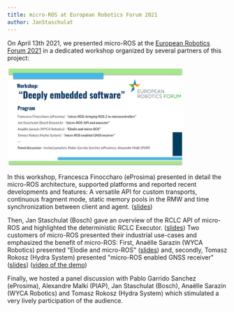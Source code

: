 ```yaml
---
title: micro-ROS at European Robotics Forum 2021
author: JanStaschulat
---
```


On April 13th 2021, we presented micro-ROS at the [European Robotics Forum 2021](https://www.eu-robotics.net/robotics_forum/) in a dedicated workshop organized by several partners of this project:

<img alt="Deeply Embedded Software Workshop" src="/img/posts/2021-04-13-micro-ROS-at-ERF2021.png" width="80%"/>

In this workshop, Francesca Finoccharo (eProsima) presented in detail the micro-ROS architecture, supported platforms and reported recent developments and features: A versatile API for custom transports, continuous fragment mode, static memory pools in the RMW and time synchronization between client and agent. ([slides](/download/2021-04-13-ERF-eprosima.pdf))

Then, Jan Staschulat (Bosch) gave an overview of the RCLC API of micro-ROS and highlighted the deterministic RCLC Executor. ([slides](/download/2021-04-13-ERF-bosch.pdf)) Two customers of micro-ROS presented their industrial use-cases and emphasized the benefit of micro-ROS: First, Ana&euml;lle Sarazin (WYCA Robotics) presented "Elodie and micro-ROS" ([slides](/download/2021-04-13-ERF-wyca.pdf)) and, secondly, Tomasz Rokosz (Hydra System) presented "micro-ROS enabled GNSS receiver" ([slides](/download/2021-04-13-ERF-hydra.pdf)) ([video of the demo](https://www.youtube.com/watch?v=hTEnTju1Qkg))

Finally, we hosted a panel discussion with Pablo Garrido Sanchez (eProsima), Alexandre Malki (PIAP), Jan Staschulat (Bosch), Ana&euml;lle Sarazin (WYCA Robotics) and Tomasz Rokosz (Hydra System) which stimulated a very lively participation of the audience.
